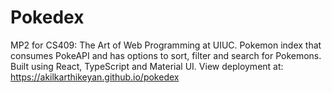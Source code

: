 # Pokedex
MP2 for CS409: The Art of Web Programming at UIUC. Pokemon index that consumes PokeAPI and has options to sort, filter and search for Pokemons. Built using React, TypeScript and Material UI. View deployment at: https://akilkarthikeyan.github.io/pokedex
